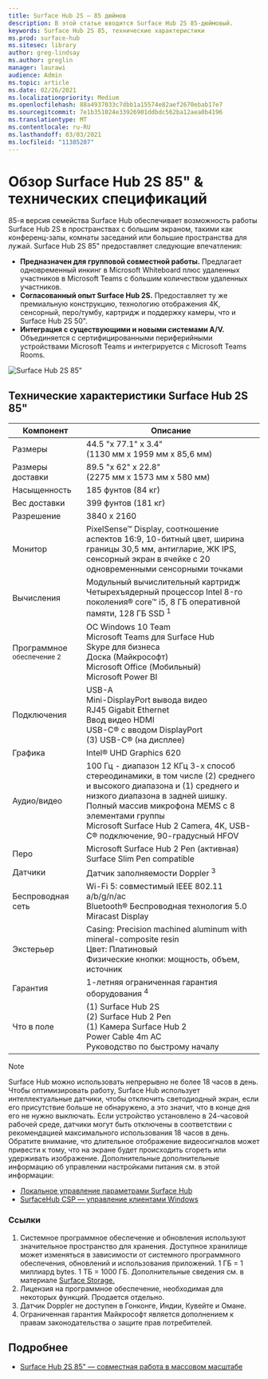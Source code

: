 ```yaml
---
title: Surface Hub 2S — 85 дюймов
description: В этой статье вводится Surface Hub 2S 85-дюймовый.
keywords: Surface Hub 2S 85, технические характеристики
ms.prod: surface-hub
ms.sitesec: library
author: greg-lindsay
ms.author: greglin
manager: laurawi
audience: Admin
ms.topic: article
ms.date: 02/26/2021
ms.localizationpriority: Medium
ms.openlocfilehash: 88a4937033c7dbb1a15574e82aef2670ebab17e7
ms.sourcegitcommit: 7e1b351024e33926901ddbdc562ba12aea0b4196
ms.translationtype: MT
ms.contentlocale: ru-RU
ms.lasthandoff: 03/03/2021
ms.locfileid: "11385207"
---
```

# <a name="surface-hub-2s-85-overview--tech-specs"></a>Обзор Surface Hub 2S 85" & технических спецификаций

85-я версия семейства Surface Hub обеспечивает возможность работы Surface Hub 2S в пространствах с большим экраном, такими как конференц-залы, комнаты заседаний или большие пространства для лужай. Surface Hub 2S 85" предоставляет следующие впечатления:

- **Предназначен для групповой совместной работы.** Предлагает одновременный инкинг в Microsoft Whiteboard плюс удаленных участников в Microsoft Teams с большим количеством удаленных участников.
- **Согласованный опыт Surface Hub 2S.** Предоставляет ту же премиальную конструкцию, технологию отображения 4K, сенсорный, перо/тумбу, картридж и поддержку камеры, что и Surface Hub 2S 50".
- **Интеграция с существующими и новыми системами A/V.** Объединяется с сертифицированными периферийными устройствами Microsoft Teams и интегрируется с Microsoft Teams Rooms.

![Surface Hub 2S 85"](images/hub-2s-85.png)

## <a name="surface-hub-2s-85-tech-specs"></a>Технические характеристики Surface Hub 2S 85"

| Компонент    | Описание                                                                                                                                                                                                                                         |
| ----------------- | --------------------------------------------------------------------------------------------------------------------------------------------------------------------------------------------------------------------------------------------------------- |
| Размеры        | 44.5 "x 77.1" x 3.4"<br>(1130 мм x 1959 мм x 85,6 мм)                                                                                                                                                                                                        |
| Размеры доставки        | 89.5 "x 62" x 22.8"<br>(2275 мм x 1573 мм x 580 мм)                                                                                                                                                                                                        |
| Насыщенность            | 185 фунтов (84 кг)                                                                                                                                                                                                                                            |
| Вес доставки            | 399 фунтов (181 кг)                                                                                                                                                                                                                                            |
| Разрешение        | 3840 x 2160                                                                                                                                                                                                                                               |
| Монитор           | PixelSense™ Display, соотношение аспектов 16:9, 10-битный цвет, ширина границы 30,5 мм, антигларие, ЖК IPS, сенсорный экран в ячейке с 20 одновременными сенсорными точками                                                                                                           |
| Вычисления           | Модульный вычислительный картридж<br>Четырехъядерный процессор Intel 8-го поколения® core™ i5, 8 ГБ оперативной памяти, 128 ГБ SSD <sup> 1</sup>                                                                                                                                                      |
| Программное <sup> обеспечение 2</sup>         | ОС Windows 10 Team<br>Microsoft Teams для Surface Hub<br>Skype для бизнеса<br>Доска (Майкрософт)<br>Microsoft Office (Мобильный)<br>Microsoft Power BI                                                                                                   |
| Подключения       | USB-A<br>Mini-DisplayPort вывода видео<br>RJ45 Gigabit Ethernet<br>Ввод видео HDMI<br>USB-C® с вводом DisplayPort<br>(3) USB-C® (на дисплее)                                                                                                           |
| Графика          | Intel® UHD Graphics 620                                                                                                                                                                                                                                   |
| Аудио/видео       | 100 Гц - диапазон 12 КГц 3-х способ стереодинамики, в том числе (2) среднего и высокого диапазона и (1) среднего и низкого диапазона в задней шишку. <br>Полный массив микрофона MEMS с 8 элементами группы<br>Microsoft Surface Hub 2 Camera, 4K, USB-C® подключение, 90-градусный HFOV |
| Перо               | Microsoft Surface Hub 2 Pen (активная)<br>Surface Slim Pen compatible                                                                                                                                                                                       |
| Датчики           | Датчик заполняемости Doppler <sup> 3</sup>                                                                                                                                                                                                                                 |
| Беспроводная сеть          | Wi-Fi 5: совместимый IEEE 802.11 a/b/g/n/ac<br>Bluetooth® Беспроводная технология 5.0<br>Miracast Display                                                                                                                                                      |
| Экстерьер          | Casing: Precision machined aluminum with mineral-composite resin<br>Цвет: Платиновый<br>Физические кнопки: мощность, объем, источник                                                                                                                            |
| Гарантия         | 1-летняя ограниченная гарантия оборудования <sup> 4</sup>                                                                                                                                                                                                                          |
| Что в поле | (1) Surface Hub 2S<br>(2) Surface Hub 2 Pen<br>(1) Камера Surface Hub 2<br>Power Cable 4m AC<br>Руководство по быстрому началу                                                                                                                                         |

> [!NOTE]
> Surface Hub можно использовать непрерывно не более 18 часов в день. Чтобы оптимизировать работу, Surface Hub использует интеллектуальные датчики, чтобы отключить светодиодный экран, если его присутствие больше не обнаружено, а это значит, что в конце дня его не нужно выключать. Если устройство установлено в 24-часовой рабочей среде, датчики могут быть отключены в соответствии с рекомендацией максимального использования 18 часов в день. Обратите внимание, что длительное отображение видеосигналов может привести к тому, что на экране будет происходить сгореть или удерживать изображение. Дополнительные дополнительные информацию об управлении настройками питания см. в этой информации:
>
> - [Локальное управление параметрами Surface Hub](local-management-surface-hub-settings.md)
> - [SurfaceHub CSP — управление клиентами Windows](https://docs.microsoft.com/windows/client-management/mdm/surfacehub-csp)

### <a name="references"></a>Ссылки

1. Системное программное обеспечение и обновления используют значительное пространство для хранения. Доступное хранилище может изменяться в зависимости от системного программного обеспечения, обновлений и использования приложений. 1 ГБ = 1 миллиард bytes. 1 ТБ = 1000 ГБ. Дополнительные сведения см. в материале [Surface Storage.](https://www.surface.com/storage)
2. Лицензия на программное обеспечение, необходимая для некоторых функций. Продается отдельно.
3. Датчик Doppler не доступен в Гонконге, Индии, Кувейте и Омане.
4. Ограниченная гарантия Майкрософт является дополнением к правам законодательства о защите прав потребителей. 

## <a name="learn-more"></a>Подробнее

- [Surface Hub 2S 85" — совместная работа в массовом масштабе](https://techcommunity.microsoft.com/t5/surface-it-pro-blog/surface-hub-2s-85-quot-collaboration-at-a-massive-scale/ba-p/1669717)
